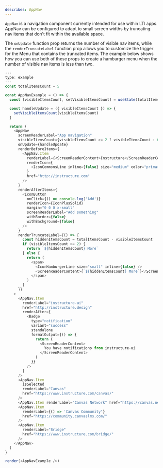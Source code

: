 ```yaml
---
describes: AppNav
---
```


`AppNav` is a navigation component currently intended for use within LTI apps. AppNav
can be configured to adapt to small screen widths by truncating nav items that
don't fit within the available space.

The `onUpdate` function prop returns the number of visible nav items, while the
`renderTruncateLabel` function prop allows you to customize the trigger for the Menu
that contains the truncated items. The example below shows how you can use both of
these props to create a hamburger menu when the number of visible nav items is less
than two.

```js
---
type: example
---
const totalItemsCount = 5

const AppNavExample = () => {
  const [visibleItemsCount, setVisibleItemsCount] = useState(totalItemsCount)

  const handleUpdate = ({ visibleItemsCount }) => {
    setVisibleItemsCount(visibleItemsCount)
  }

  return (
    <AppNav
      screenReaderLabel="App navigation"
      visibleItemsCount={visibleItemsCount >= 2 ? visibleItemsCount : 0}
      onUpdate={handleUpdate}
      renderBeforeItems={
        <AppNav.Item
          renderLabel={<ScreenReaderContent>Instructure</ScreenReaderContent>}
          renderIcon={
            <IconCommonsLine inline={false} size="medium" color="primary" />
          }
          href="http://instructure.com"
        />
      }
      renderAfterItems={
        <IconButton
          onClick={() => console.log('Add')}
          renderIcon={IconPlusSolid}
          margin="0 0 0 x-small"
          screenReaderLabel="Add something"
          withBorder={false}
          withBackground={false}
        />
      }
      renderTruncateLabel={() => {
        const hiddenItemsCount = totalItemsCount - visibleItemsCount
        if (visibleItemsCount >= 2) {
          return `${hiddenItemsCount} More`
        } else {
          return (
            <span>
              <IconHamburgerLine size="small" inline={false} />
              <ScreenReaderContent>{`${hiddenItemsCount} More`}</ScreenReaderContent>
            </span>
          )
        }
      }}
    >
      <AppNav.Item
        renderLabel="instructure-ui"
        href="http://instructure.design"
        renderAfter={
          <Badge
            type="notification"
            variant="success"
            standalone
            formatOutput={() => {
              return (
                <ScreenReaderContent>
                  You have notifications from instructure-ui
                </ScreenReaderContent>
              )
            }}
          />
        }
      />
      <AppNav.Item
        isSelected
        renderLabel="Canvas"
        href="https://www.instructure.com/canvas/"
      />
      <AppNav.Item renderLabel="Canvas Network" href="https://canvas.net" />
      <AppNav.Item
        renderLabel={() => 'Canvas Community'}
        href="https://community.canvaslms.com/"
      />
      <AppNav.Item
        renderLabel="Bridge"
        href="https://www.instructure.com/bridge/"
      />
    </AppNav>
  )
}

render(<AppNavExample />)
```
